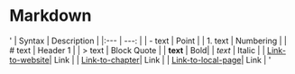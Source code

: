 # Markdown

'
| Syntax | Description |
|:--- | ---: |
| - text | Point |
| 1. text | Numbering |
| # text | Header 1 |
| > text | Block Quote |
| **text** | Bold|
| *text* | Italic |
| [Link-to-website](google.com)| Link |
| [Link-to-chapter](#Markdown)| Link |
| [Link-to-local-page](README.md)| Link |
'
